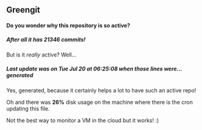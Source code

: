 ## Greengit

#### Do you wonder why this repository is so active?

##### After all it has 21346 commits!

But is it *really* active? Well...

##### Last update was on Tue Jul 20 at 06:25:08 when those lines were... generated

Yes, generated, because it certainly helps a lot to have such an active repo!

Oh and there was **26%** disk usage on the machine
where there is the cron updating this file.

Not the best way to monitor a VM in the cloud but it works! :)
